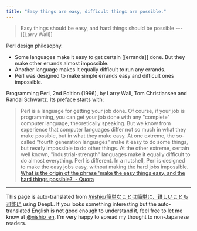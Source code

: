 ```yaml
---
title: "Easy things are easy, difficult things are possible."
---
```


> Easy things should be easy, and hard things should be possible --- [[Larry Wall]]

Perl design philosophy.
- Some languages make it easy to get certain [[errands]] done. But they make other errands almost impossible.
- Another language makes it equally difficult to run any errands.
- Perl was designed to make simple errands easy and difficult ones impossible.

Programming Perl, 2nd Edition (1996), by Larry Wall, Tom Christiansen and Randal Schwartz. Its preface starts with:
> Perl is a language for getting your job done.
> Of course, if your job is programming, you can get your job done with any "complete" computer language, theoretically speaking. But we know from experience that computer languages differ not so much in what they make possible, but in what they make easy. At one extreme, the so-called "fourth generation languages" make it easy to do some things, but nearly impossible to do other things. At the other extreme, certain well known, "industrial-strength" languages make it equally difficult to do almost everything.
> Perl is different. In a nutshell, Perl is designed to make the easy jobs easy, without making the hard jobs impossible.
[What is the origin of the phrase 'make the easy things easy, and the hard things possible?' - Quora](https://www.quora.com/What-is-the-origin-of-the-phrase-make-the-easy-things-easy-and-the-hard-things-possible)


---
This page is auto-translated from [/nishio/簡単なことは簡単に、難しいことも可能に](https://scrapbox.io/nishio/簡単なことは簡単に、難しいことも可能に) using DeepL. If you looks something interesting but the auto-translated English is not good enough to understand it, feel free to let me know at [@nishio_en](https://twitter.com/nishio_en). I'm very happy to spread my thought to non-Japanese readers.